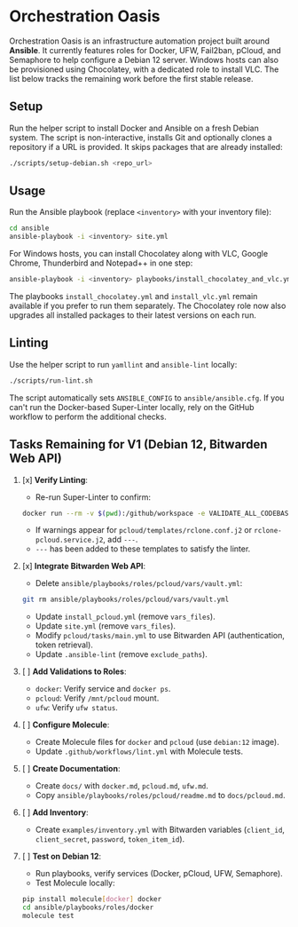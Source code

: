 # Orchestration Oasis

Orchestration Oasis is an infrastructure automation project built around **Ansible**. It currently features roles for Docker, UFW, Fail2ban, pCloud, and Semaphore to help configure a Debian 12 server. Windows hosts can also be provisioned using Chocolatey, with a dedicated role to install VLC. The list below tracks the remaining work before the first stable release.

## Setup

Run the helper script to install Docker and Ansible on a fresh Debian system.
The script is non-interactive, installs Git and optionally clones a repository
if a URL is provided. It skips packages that are already installed:

```bash
./scripts/setup-debian.sh <repo_url>
```


## Usage

Run the Ansible playbook (replace `<inventory>` with your inventory file):

```bash
cd ansible
ansible-playbook -i <inventory> site.yml
```

For Windows hosts, you can install Chocolatey along with VLC, Google Chrome,
Thunderbird and Notepad++ in one step:

```bash
ansible-playbook -i <inventory> playbooks/install_chocolatey_and_vlc.yml
```

The playbooks `install_chocolatey.yml` and `install_vlc.yml` remain available if you prefer to run them separately.
The Chocolatey role now also upgrades all installed packages to their latest
versions on each run.

## Linting

Use the helper script to run `yamllint` and `ansible-lint` locally:

```bash
./scripts/run-lint.sh
```

The script automatically sets `ANSIBLE_CONFIG` to `ansible/ansible.cfg`. If you
can't run the Docker-based Super-Linter locally, rely on the GitHub workflow to
perform the additional checks.

## Tasks Remaining for V1 (Debian 12, Bitwarden Web API)

1. [x] **Verify Linting**:
    - Re-run Super-Linter to confirm:
     ```bash
     docker run --rm -v $(pwd):/github/workspace -e VALIDATE_ALL_CODEBASE=true -e VALIDATE_MARKDOWN=true -e VALIDATE_YAML=true -e VALIDATE_ANSIBLE=true -e DEFAULT_BRANCH=main github/super-linter:v5
     ```
    - If warnings appear for `pcloud/templates/rclone.conf.j2` or `rclone-pcloud.service.j2`, add `---`.
    - `---` has been added to these templates to satisfy the linter.

2. [x] **Integrate Bitwarden Web API**:
    - Delete `ansible/playbooks/roles/pcloud/vars/vault.yml`:
     ```bash
     git rm ansible/playbooks/roles/pcloud/vars/vault.yml
     ```
    - Update `install_pcloud.yml` (remove `vars_files`).
    - Update `site.yml` (remove `vars_files`).
    - Modify `pcloud/tasks/main.yml` to use Bitwarden API (authentication, token retrieval).
    - Update `.ansible-lint` (remove `exclude_paths`).

3. [ ] **Add Validations to Roles**:
    - `docker`: Verify service and `docker ps`.
    - `pcloud`: Verify `/mnt/pcloud` mount.
    - `ufw`: Verify `ufw status`.

4. [ ] **Configure Molecule**:
    - Create Molecule files for `docker` and `pcloud` (use `debian:12` image).
    - Update `.github/workflows/lint.yml` with Molecule tests.

5. [ ] **Create Documentation**:
    - Create `docs/` with `docker.md`, `pcloud.md`, `ufw.md`.
    - Copy `ansible/playbooks/roles/pcloud/readme.md` to `docs/pcloud.md`.

6. [ ] **Add Inventory**:
    - Create `examples/inventory.yml` with Bitwarden variables (`client_id`, `client_secret`, `password`, `token_item_id`).

7. [ ] **Test on Debian 12**:
    - Run playbooks, verify services (Docker, pCloud, UFW, Semaphore).
    - Test Molecule locally:
     ```bash
     pip install molecule[docker] docker
     cd ansible/playbooks/roles/docker
     molecule test
     ```
